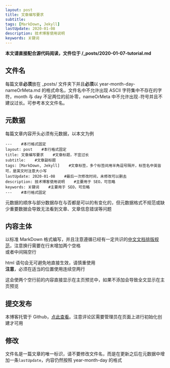 ```yaml
---
layout: post
title: 文章编写要求
subtitle:
tags: [MarkDown, Jekyll]
lastUpdate: 2020-01-08
description: 技术博客使用说明
keywords: 关键词
---
```


**本文请直接配合源代码阅读，文件位于 /_posts/2020-01-07-tutorial.md**


## 文件名

每篇文章**必须**放在 _posts/ 文件夹下并且**必须**以 year-month-day-nameOrMeta.md 的格式命名，文件名中不允许出现 ASCII 字符集中不存在的字符，month 与 day 不足两位的前补零，nameOrMeta 中不允许出现`-`符号并且不建议过长。可参考本文文件名。

## 元数据

每篇文章内容开头必须有元数据，以本文为例
```
---    #本行格式固定
layout: post    #本行格式固定
title: 文章编写要求    #文章标题，不宜过长
subtitle:    #文章副标题
tags: [MarkDown, Jekyll]    #文章标签，多个标签间用半角逗号隔开，标签名中英皆可，是英文时注意大小写
lastUpdate: 2020-01-08    #最后一次修改时间，未修改可以删去
description: 技术博客使用说明    #主要用于 SEO，可忽略
keywords: 关键词    #主要用于 SEO，可忽略
---    #本行格式固定
```
元数据的顺序与部分数据存在与否都是可以的有变化的，但元数据格式不规范或缺少重要数据会导致无法看到文章、文章信息错误等问题

## 内容主体

以标准 MarkDown 格式编写，并且注意遵循已经有一定共识的[中文文档排版规范]({{site.url}}/wiki/chinese-copywriting-guidelines/)，注意换行需要在行末增加两个空格  
或者中间隔空行

html 语句会无可避免地直接生效，请慎重使用  
**注意**，必须在适当的位置使用连续空两行


这会使两个空行前的内容直接显示在主页预览中，如果不添加会导致全文显示在主页预览

## 提交发布

本博客托管于 Github，[点此查看](https://github.com/elcbng/elcbng.github.io)。注意评论区需要管理员在页面上进行初始化创建才可用

## 修改

文件名是一篇文章的唯一标识，请不要修改文件名，而是在更新之后在元数据中增加一条`lastUpdate`，内容仍然按照 year-month-day 的格式